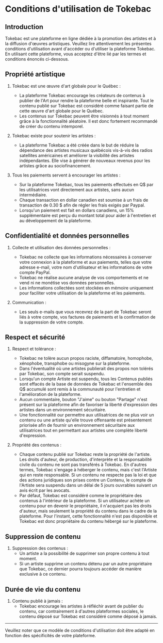 # Conditions d'utilisation de Tokebac

## Introduction

Tokebac est une plateforme en ligne dédiée à la promotion des artistes et à la diffusion d'œuvres artistiques. Veuillez lire attentivement les présentes conditions d'utilisation avant d'accéder ou d'utiliser la plateforme Tokebac. En utilisant cette plateforme, vous acceptez d'être lié par les termes et conditions énoncés ci-dessous.

## Propriété artistique

1. Tokebac est une œuvre d'art globale pour le Québec :
   - La plateforme Tokebac encourage les créateurs de contenus à publier de l'Art pour rendre la plateforme belle et inspirante. Tout le contenu publié sur Tokebac est considéré comme faisant partie de cette œuvre d'art globale pour le Québec.
   - Les contenus sur Tokebac peuvent être visionnés à tout moment grâce à la fonctionnalité aléatoire. Il est donc fortement recommandé de créer du contenu intemporel.

2. Tokebac existe pour soutenir les artistes :
   - La plateforme Tokebac a été créée dans le but de réduire la dépendance des artistes musicaux québécois vis-à-vis des radios satellites américaines et améliorer la visibilité des artistes indépendantes. Elle vise à générer de nouveaux revenus pour les artistes grâce au sociofinancement.

3. Tous les paiements servent à encourager les artistes :
   - Sur la plateforme Tokebac, tous les paiements effectués en Q$ par les utilisatrices vont directement aux artistes, sans aucun intermédiaire.
   - Chaque transaction en dollar canadien est soumise à un frais de transaction de 0.30 $ afin de régler les frais exigés par Paypal.
   - Lorsqu'un paiement est fait en dollars canadiens, un 15% supplémentaire est perçu du montant total pour aider à l'entretien et au développement de la plateforme.

## Confidentialité et données personnelles

1. Collecte et utilisation des données personnelles :
   - Tokebac ne collecte que les informations nécessaires à conserver votre connexion à la plateforme et aux paiements, telles que votre adresse e-mail, votre nom d'utilisateur et les informations de votre compte PayPal.
   - Tokebac ne réalise aucune analyse de vos comportements et ne vend ni ne monétise vos données personnelles.
   - Les informations collectées sont stockées en mémoire uniquement pour faciliter votre utilisation de la plateforme et les paiements.

2. Communication :
   - Les seuls e-mails que vous recevrez de la part de Tokebac seront liés à votre compte, vos factures de paiements et la confirmation de la suppression de votre compte.

## Respect et sécurité

1. Respect et tolérance :
   - Tokebac ne tolère aucun propos raciste, diffamatoire, homophobe, xénophobe, transphobe ou misogyne sur la plateforme.
   - Dans l'éventualité où une artistes publierait des propos non tolérés par Tokebac, son compte serait suspendu.
   - Lorsqu'un compte Artiste est suspendu, tous les Contenus publiés sont effacés de la base de données de Tokebac et l'ensemble des Q$ accumulé sont remis à la communauté pour l'entretien et l'amélioration de la plateforme. 
   - Aucun commentaire, bouton "J'aime" ou bouton "Partage" n'est présent sur la plateforme afin de favoriser la liberté d'expression des artistes dans un environnement sécuritaire.
   - Une fonctionnalité our permettre aux utilisatrices de ne plus voir un contenu ou une artiste qu'elle trouve offensante est présentement priorisée afin de fournir un environnement sécuritaire aux utilisatrices tout en permettant aux artistes une complète liberté d'expression.

2. Propriété des contenus :
   - Chaque contenu publié sur Tokebac reste la propriété de l'artiste. Les droits d'auteur, de production, d'interprète et la responsabilité civile du contenu ne sont pas transférés à Tokebac. En d'autres termes, Tokebac s'engage à héberger le contenu, mais c'est l'Artiste qui en reste responsable. Si un contenu ne respecte pas la loi et que des actions juridiques son prises contre un Contenu, le compte de l'Artiste sera suspendu dans un délai de 5 jours ouvrables suivant un avis écrit par les avocats. 
   - Par défaut, Tokebac est considéré comme le propriétaire des contenus à l'intérieur de la plateforme. Si un utilisateur achète un contenu pour en devenir le propriétaire, il n'acquiert pas les droits d'auteur, mais seulement la propriété du contenu dans le cadre de la plateforme. Pour l'instant, cette fonctionnalité n'est pas disponible et Tokebac est donc propriétaire du contenu hébergé sur le plateforme. 

## Suppression de contenu

1. Suppression des contenus :
   - Un artiste a la possibilité de supprimer son propre contenu à tout moment.
   - Si un artiste supprime un contenu détenu par un autre propriétaire que Tokebac, ce dernier pourra toujours accéder de manière exclusive à ce contenu.

## Durée de vie du contenu

1. Contenu publié à jamais :
   - Tokebac encourage les artistes à réfléchir avant de publier du contenu, car contrairement à d'autres plateformes sociales, le contenu déposé sur Tokebac est considéré comme déposé à jamais.

---

Veuillez noter que ce modèle de conditions d'utilisation doit être adapté en fonction des spécificités de votre plateforme.
